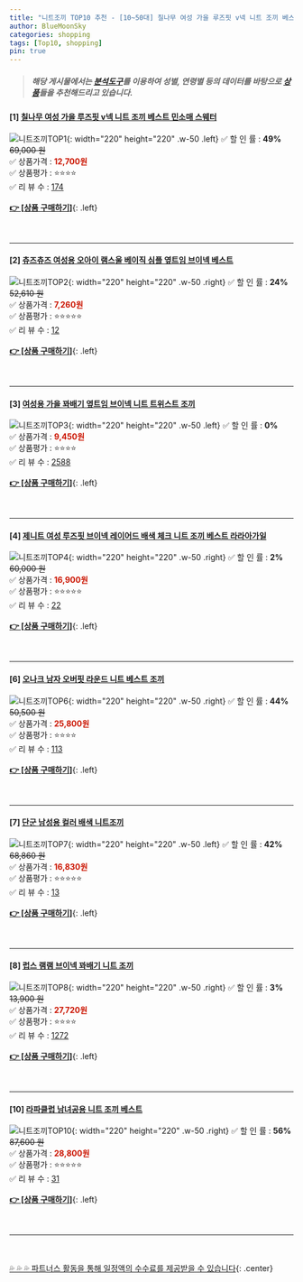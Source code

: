 ```yaml
---
title: "니트조끼 TOP10 추천 - [10~50대] 칠나무 여성 가을 루즈핏 v넥 니트 조끼 베스트 민소매 스웨터"
author: BlueMoonSky
categories: shopping
tags: [Top10, shopping]
pin: true
---
```


> ##### 해당 게시물에서는 [**분석도구**](https://itemscout.io/)를 이용하여 **성별**, **연령별** 등의 데이터를 바탕으로 [**상품**](https://link.coupang.com/a/baae76)들을 추천해드리고 있습니다.

#### [1] [칠나무 여성 가을 루즈핏 v넥 니트 조끼 베스트 민소매 스웨터](https://link.coupang.com/re/AFFSDP?lptag=AF5964186&subid=bluemoonsky6999&pageKey=7578520211&traceid=V0-153&itemId=20000982312&vendorItemId=87098098613)
![니트조끼TOP1](https://thumbnail8.coupangcdn.com/thumbnails/remote/230x230ex/image/vendor_inventory/2ccb/90673ad2085d1b599dbf62014e52802243b8ed5f72d793b780fefbe285be.png){: width="220" height="220" .w-50 .left}
✅ 할 인 률 : **49%** ~~<del class="base-price"> 69,000  </del>원~~<br>
✅ 상품가격 : <span style="color:#cb1400"> **12,700원** </span><br>
✅ 상품평가 : ⭐⭐⭐⭐<br>
✅ 리 뷰 수 : [174](https://link.coupang.com/re/AFFSDP?lptag=AF5964186&subid=bluemoonsky6999&pageKey=7578520211&traceid=V0-153&itemId=20000982312&vendorItemId=87098098613)<br>
<br>
[**👉  [상품 구매하기]**](https://link.coupang.com/re/AFFSDP?lptag=AF5964186&subid=bluemoonsky6999&pageKey=7578520211&traceid=V0-153&itemId=20000982312&vendorItemId=87098098613){: .left}
<br>
<br>
<br>

***

#### [2] [츄즈츄즈 여성용 오아이 램스울 베이직 심플 옆트임 브이넥 베스트](https://link.coupang.com/re/AFFSDP?lptag=AF5964186&subid=bluemoonsky6999&pageKey=6107994742&traceid=V0-153&itemId=11492962830&vendorItemId=78768245341)
![니트조끼TOP2](https://thumbnail10.coupangcdn.com/thumbnails/remote/230x230ex/image/rs_quotation_api/mkchrly6/cd725396dc5c4bb69ae99d11975b5b32.jpg){: width="220" height="220" .w-50 .right}
✅ 할 인 률 : **24%** ~~<del class="base-price"> 52,610  </del>원~~<br>
✅ 상품가격 : <span style="color:#cb1400"> **7,260원** </span><br>
✅ 상품평가 : ⭐⭐⭐⭐⭐<br>
✅ 리 뷰 수 : [12](https://link.coupang.com/re/AFFSDP?lptag=AF5964186&subid=bluemoonsky6999&pageKey=6107994742&traceid=V0-153&itemId=11492962830&vendorItemId=78768245341)<br>
<br>
[**👉  [상품 구매하기]**](https://link.coupang.com/re/AFFSDP?lptag=AF5964186&subid=bluemoonsky6999&pageKey=6107994742&traceid=V0-153&itemId=11492962830&vendorItemId=78768245341){: .left}
<br>
<br>
<br>

***

#### [3] [여성용 가을 꽈배기 옆트임 브이넥 니트 트위스트 조끼](https://link.coupang.com/re/AFFSDP?lptag=AF5964186&subid=bluemoonsky6999&pageKey=4687355489&traceid=V0-153&itemId=5886514431&vendorItemId=78907386888)
![니트조끼TOP3](https://thumbnail7.coupangcdn.com/thumbnails/remote/230x230ex/image/rs_quotation_api/9thq2iwv/abffc7ff335346b7aff79f2472ca2739.jpg){: width="220" height="220" .w-50 .left}
✅ 할 인 률 : **0%** <br>
✅ 상품가격 : <span style="color:#cb1400"> **9,450원** </span><br>
✅ 상품평가 : ⭐⭐⭐⭐<br>
✅ 리 뷰 수 : [2588](https://link.coupang.com/re/AFFSDP?lptag=AF5964186&subid=bluemoonsky6999&pageKey=4687355489&traceid=V0-153&itemId=5886514431&vendorItemId=78907386888)<br>
<br>
[**👉  [상품 구매하기]**](https://link.coupang.com/re/AFFSDP?lptag=AF5964186&subid=bluemoonsky6999&pageKey=4687355489&traceid=V0-153&itemId=5886514431&vendorItemId=78907386888){: .left}
<br>
<br>
<br>

***

#### [4] [제니트 여성 루즈핏 브이넥 레이어드 배색 체크 니트 조끼 베스트 라라아가일](https://link.coupang.com/re/AFFSDP?lptag=AF5964186&subid=bluemoonsky6999&pageKey=6740522680&traceid=V0-153&itemId=15734244435&vendorItemId=82899660517)
![니트조끼TOP4](https://thumbnail6.coupangcdn.com/thumbnails/remote/230x230ex/image/vendor_inventory/8a97/9e848f1e5d934177df8c31613e43daba9c128bd2951069465e42ef95d4ea.jpg){: width="220" height="220" .w-50 .right}
✅ 할 인 률 : **2%** ~~<del class="base-price"> 60,000  </del>원~~<br>
✅ 상품가격 : <span style="color:#cb1400"> **16,900원** </span><br>
✅ 상품평가 : ⭐⭐⭐⭐⭐<br>
✅ 리 뷰 수 : [22](https://link.coupang.com/re/AFFSDP?lptag=AF5964186&subid=bluemoonsky6999&pageKey=6740522680&traceid=V0-153&itemId=15734244435&vendorItemId=82899660517)<br>
<br>
[**👉  [상품 구매하기]**](https://link.coupang.com/re/AFFSDP?lptag=AF5964186&subid=bluemoonsky6999&pageKey=6740522680&traceid=V0-153&itemId=15734244435&vendorItemId=82899660517){: .left}
<br>
<br>
<br>

***

#### [6] [오나크 남자 오버핏 라운드 니트 베스트 조끼](https://link.coupang.com/re/AFFSDP?lptag=AF5964186&subid=bluemoonsky6999&pageKey=7528755041&traceid=V0-153&itemId=19762516555&vendorItemId=86881752907)
![니트조끼TOP6](https://thumbnail9.coupangcdn.com/thumbnails/remote/230x230ex/image/vendor_inventory/f976/cb7a7ebbeca55eff1c33028355b22d91a7bbb3a53bab58e4ff7b270abd75.jpg){: width="220" height="220" .w-50 .right}
✅ 할 인 률 : **44%** ~~<del class="base-price"> 50,500  </del>원~~<br>
✅ 상품가격 : <span style="color:#cb1400"> **25,800원** </span><br>
✅ 상품평가 : ⭐⭐⭐⭐<br>
✅ 리 뷰 수 : [113](https://link.coupang.com/re/AFFSDP?lptag=AF5964186&subid=bluemoonsky6999&pageKey=7528755041&traceid=V0-153&itemId=19762516555&vendorItemId=86881752907)<br>
<br>
[**👉  [상품 구매하기]**](https://link.coupang.com/re/AFFSDP?lptag=AF5964186&subid=bluemoonsky6999&pageKey=7528755041&traceid=V0-153&itemId=19762516555&vendorItemId=86881752907){: .left}
<br>
<br>
<br>

***

#### [7] [단군 남성용 컬러 배색 니트조끼](https://link.coupang.com/re/AFFSDP?lptag=AF5964186&subid=bluemoonsky6999&pageKey=1271944151&traceid=V0-153&itemId=2276779825&vendorItemId=70725081350)
![니트조끼TOP7](https://thumbnail9.coupangcdn.com/thumbnails/remote/230x230ex/image/retail/images/2020/02/17/16/0/7672e5bb-62ea-4cab-916a-e8dccdf8da37.jpg){: width="220" height="220" .w-50 .left}
✅ 할 인 률 : **42%** ~~<del class="base-price"> 68,860  </del>원~~<br>
✅ 상품가격 : <span style="color:#cb1400"> **16,830원** </span><br>
✅ 상품평가 : ⭐⭐⭐⭐⭐<br>
✅ 리 뷰 수 : [13](https://link.coupang.com/re/AFFSDP?lptag=AF5964186&subid=bluemoonsky6999&pageKey=1271944151&traceid=V0-153&itemId=2276779825&vendorItemId=70725081350)<br>
<br>
[**👉  [상품 구매하기]**](https://link.coupang.com/re/AFFSDP?lptag=AF5964186&subid=bluemoonsky6999&pageKey=1271944151&traceid=V0-153&itemId=2276779825&vendorItemId=70725081350){: .left}
<br>
<br>
<br>

***

#### [8] [럽스 램램 브이넥 꽈배기 니트 조끼](https://link.coupang.com/re/AFFSDP?lptag=AF5964186&subid=bluemoonsky6999&pageKey=6235525568&traceid=V0-153&itemId=12555532950&vendorItemId=79823841859)
![니트조끼TOP8](https://thumbnail7.coupangcdn.com/thumbnails/remote/230x230ex/image/rs_quotation_api/aor4jcy5/2093a5de035947ceac4ee640e67e76e1.jpg){: width="220" height="220" .w-50 .right}
✅ 할 인 률 : **3%** ~~<del class="base-price"> 13,900  </del>원~~<br>
✅ 상품가격 : <span style="color:#cb1400"> **27,720원** </span><br>
✅ 상품평가 : ⭐⭐⭐⭐<br>
✅ 리 뷰 수 : [1272](https://link.coupang.com/re/AFFSDP?lptag=AF5964186&subid=bluemoonsky6999&pageKey=6235525568&traceid=V0-153&itemId=12555532950&vendorItemId=79823841859)<br>
<br>
[**👉  [상품 구매하기]**](https://link.coupang.com/re/AFFSDP?lptag=AF5964186&subid=bluemoonsky6999&pageKey=6235525568&traceid=V0-153&itemId=12555532950&vendorItemId=79823841859){: .left}
<br>
<br>
<br>

***

#### [10] [라파클럽 남녀공용 니트 조끼 베스트](https://link.coupang.com/re/AFFSDP?lptag=AF5964186&subid=bluemoonsky6999&pageKey=6778039452&traceid=V0-153&itemId=15931743614&vendorItemId=83138805919)
![니트조끼TOP10](https://thumbnail7.coupangcdn.com/thumbnails/remote/230x230ex/image/vendor_inventory/8ac6/dfa4f418459e6c871b48e6a117a02589afb6b132117f48eae78ce7f75c4a.jpg){: width="220" height="220" .w-50 .right}
✅ 할 인 률 : **56%** ~~<del class="base-price"> 87,600  </del>원~~<br>
✅ 상품가격 : <span style="color:#cb1400"> **28,800원** </span><br>
✅ 상품평가 : ⭐⭐⭐⭐⭐<br>
✅ 리 뷰 수 : [31](https://link.coupang.com/re/AFFSDP?lptag=AF5964186&subid=bluemoonsky6999&pageKey=6778039452&traceid=V0-153&itemId=15931743614&vendorItemId=83138805919)<br>
<br>
[**👉  [상품 구매하기]**](https://link.coupang.com/re/AFFSDP?lptag=AF5964186&subid=bluemoonsky6999&pageKey=6778039452&traceid=V0-153&itemId=15931743614&vendorItemId=83138805919){: .left}
<br>
<br>
<br>

***
<br><br>[💦 💦 💦 파트너스 활동을 통해 일정액의 수수료를 제공받을 수 있습니다](https://link.coupang.com/a/baae76){: .center}